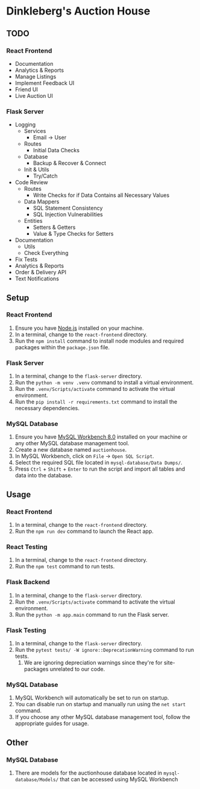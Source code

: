 # Dinkleberg's Auction House

## TODO

### React Frontend

- Documentation
- Analytics & Reports 
- Manage Listings 
- Implement Feedback UI 
- Friend UI 
- Live Auction UI

### Flask Server

- Logging
  - Services
    - Email -> User
  - Routes
    - Initial Data Checks
  - Database
    - Backup & Recover & Connect
  - Init & Utils
    - Try/Catch
- Code Review
  - Routes
    - Write Checks for if Data Contains all Necessary Values
  - Data Mappers
    - SQL Statement Consistency
    - SQL Injection Vulnerabilities
  - Entities
    - Setters & Getters
    - Value & Type Checks for Setters
- Documentation
  - Utils
  - Check Everything
- Fix Tests 
- Analytics & Reports 
- Order & Delivery API 
- Text Notifications

## Setup

### React Frontend

1. Ensure you have [Node.js](https://nodejs.org/en/download) installed on your machine. 
2. In a terminal, change to the `react-frontend` directory. 
3. Run the `npm install` command to install node modules and required packages within the `package.json` file.

### Flask Server

1. In a terminal, change to the `flask-server` directory.
2. Run the `python -m venv .venv` command to install a virtual environment.
3. Run the `.venv/Scripts/activate` command to activate the virtual environment.
4. Run the `pip install -r requirements.txt` command to install the necessary dependencies.

### MySQL Database

1. Ensure you have [MySQL Workbench 8.0](https://dev.mysql.com/downloads/installer/) installed on your machine or any other MySQL database management tool.
2. Create a new database named `auctionhouse`.
3. In MySQL Workbench, click on `File` → `Open SQL Script`.
4. Select the required SQL file located in `mysql-database/Data Dumps/`.
5. Press `Ctrl` + `Shift` + `Enter` to run the script and import all tables and data into the database.

## Usage

### React Frontend

1. In a terminal, change to the `react-frontend` directory.
2. Run the `npm run dev` command to launch the React app.

### React Testing

1. In a terminal, change to the `react-frontend` directory.
2. Run the `npm test` command to run tests.

### Flask Backend

1. In a terminal, change to the `flask-server` directory.
2. Run the `.venv/Scripts/activate` command to activate the virtual environment.
3. Run the `python -m app.main` command to run the Flask server.

### Flask Testing

1. In a terminal, change to the `flask-server` directory.
2. Run the `pytest tests/ -W ignore::DeprecationWarning` command to run tests.
    1. We are ignoring depreciation warnings since they're for site-packages unrelated to our code.

### MySQL Database

1. MySQL Workbench will automatically be set to run on startup.
2. You can disable run on startup and manually run using the `net start` command.
3. If you choose any other MySQL database management tool, follow the appropriate guides for usage.

## Other

### MySQL Database

1. There are models for the auctionhouse database located in `mysql-database/Models/` that can be accessed using MySQL Workbench